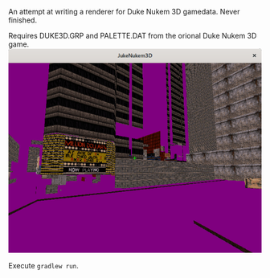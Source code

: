 An attempt at writing a renderer for Duke Nukem 3D gamedata. Never finished.

Requires DUKE3D.GRP and PALETTE.DAT from the orional Duke Nukem 3D game.
![Alt text](screenshot.png?raw=true)

Execute `gradlew run`.

